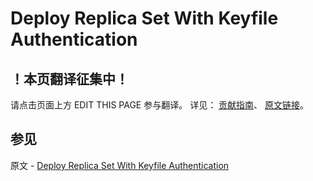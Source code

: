 # Deploy Replica Set With Keyfile Authentication

## ！本页翻译征集中！

请点击页面上方 EDIT THIS PAGE 参与翻译。
详见：
[贡献指南]( https://github.com/JinMuInfo/MongoDB-Manual-zh/blob/master/CONTRIBUTING.md )、
[原文链接](  https://docs.mongodb.com/manual/tutorial/deploy-replica-set-with-keyfile-access-control/  )。

## 参见

原文 - [Deploy Replica Set With Keyfile Authentication]( https://docs.mongodb.com/manual/tutorial/deploy-replica-set-with-keyfile-access-control/ )

